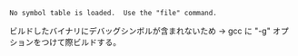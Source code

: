 ```
No symbol table is loaded.  Use the "file" command.
```

ビルドしたバイナリにデバッグシンボルが含まれないため
→ gcc に "-g" オプションをつけて際ビルドする。
